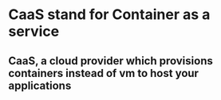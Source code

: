 # CaaS stand for Container as a service

## CaaS, a cloud provider which provisions containers instead of vm to host your applications

